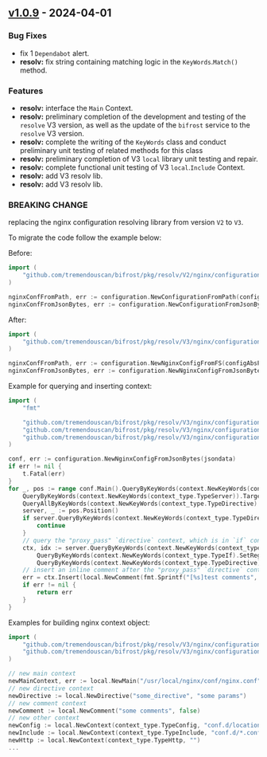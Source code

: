  
<a name="v1.0.9"></a>
## [v1.0.9] - 2024-04-01
### Bug Fixes
- fix 1 `Dependabot` alert.
- **resolv:** fix string containing matching logic in the `KeyWords`.`Match()` method.

### Features
- **resolv:** interface the `Main` Context.
- **resolv:** preliminary completion of the development and testing of the `resolve` V3 version, as well as the update of the `bifrost` service to the `resolve` V3 version.
- **resolv:** complete the writing of the `KeyWords` class and conduct preliminary unit testing of related methods for this class
- **resolv:** preliminary completion of V3 `local` library unit testing and repair.
- **resolv:** complete functional unit testing of V3 `local`.`Include` Context.
- **resolv:** add V3 resolv lib.
- **resolv:** add V3 resolv lib.

### BREAKING CHANGE

replacing the nginx configuration resolving library from version `V2` to `V3`.

To migrate the code follow the example below:

Before:

```go
import (
	"github.com/tremendouscan/bifrost/pkg/resolv/V2/nginx/configuration"
)

nginxConfFromPath, err := configuration.NewConfigurationFromPath(configAbsPath)
nginxConfFromJsonBytes, err := configuration.NewConfigurationFromJsonBytes(configJsonBytes)
```

After:

```go
import (
	"github.com/tremendouscan/bifrost/pkg/resolv/V3/nginx/configuration"
)

nginxConfFromPath, err := configuration.NewNginxConfigFromFS(configAbsPath)
nginxConfFromJsonBytes, err := configuration.NewNginxConfigFromJsonBytes(configJsonBytes)
```

Example for querying and inserting context:

```go
import (
	"fmt"

	"github.com/tremendouscan/bifrost/pkg/resolv/V3/nginx/configuration"
	"github.com/tremendouscan/bifrost/pkg/resolv/V3/nginx/configuration/context"
	"github.com/tremendouscan/bifrost/pkg/resolv/V3/nginx/configuration/context/local"
)

conf, err := configuration.NewNginxConfigFromJsonBytes(jsondata)
if err != nil {
	t.Fatal(err)
}
for _, pos := range conf.Main().QueryByKeyWords(context.NewKeyWords(context_type.TypeHttp)).Target().
	QueryByKeyWords(context.NewKeyWords(context_type.TypeServer)).Target().
	QueryAllByKeyWords(context.NewKeyWords(context_type.TypeDirective).SetStringMatchingValue("server_name test1.com")) {  // query `server` context, its server name is "test1.com"
	server, _ := pos.Position()
	if server.QueryByKeyWords(context.NewKeyWords(context_type.TypeDirective).SetRegexpMatchingValue("^listen 80$")).Target().Error() != nil {  // query `server` context, its listen port is 80
		continue
	}
	// query the "proxy_pass" `directive` context, which is in `if` context(value: "($http_api_name != '')") and `location` context(value: "/test1-location")
	ctx, idx := server.QueryByKeyWords(context.NewKeyWords(context_type.TypeLocation).SetRegexpMatchingValue(`^/test1-location$`)).Target().
		QueryByKeyWords(context.NewKeyWords(context_type.TypeIf).SetRegexpMatchingValue(`^\(\$http_api_name != ''\)$`)).Target().
		QueryByKeyWords(context.NewKeyWords(context_type.TypeDirective).SetStringMatchingValue("proxy_pass")).Position()
	// insert an inline comment after the "proxy_pass" `directive` context
	err = ctx.Insert(local.NewComment(fmt.Sprintf("[%s]test comments", time.Now().String()), true), idx+1).Error()
	if err != nil {
		return err
	}
}
```

Examples for building nginx context object:

```go
import (
	"github.com/tremendouscan/bifrost/pkg/resolv/V3/nginx/configuration/context/local"
	"github.com/tremendouscan/bifrost/pkg/resolv/V3/nginx/configuration/context_type"
)

// new main context
newMainContext, err := local.NewMain("/usr/local/nginx/conf/nginx.conf")
// new directive context
newDirective := local.NewDirective("some_directive", "some params")
// new comment context
newComment := local.NewComment("some comments", false)
// new other context
newConfig := local.NewContext(context_type.TypeConfig, "conf.d/location.conf")
newInclude := local.NewContext(context_type.TypeInclude, "conf.d/*.conf")
newHttp := local.NewContext(context_type.TypeHttp, "")
...
```

[v1.0.9]: https://github.com/tremendouscan/bifrost/compare/v1.0.8...v1.0.9
